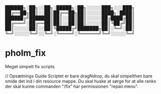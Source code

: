 
██████╗░██╗░░██╗░█████╗░██╗░░░░░███╗░░░███╗
██╔══██╗██║░░██║██╔══██╗██║░░░░░████╗░████║
██████╔╝███████║██║░░██║██║░░░░░██╔████╔██║
██╔═══╝░██╔══██║██║░░██║██║░░░░░██║╚██╔╝██║
██║░░░░░██║░░██║╚█████╔╝███████╗██║░╚═╝░██║
╚═╝░░░░░╚═╝░░╚═╝░╚════╝░╚══════╝╚═╝░░░░░╚═╝

# pholm_fix
Meget simpelt fix scripts

// Opsætnings Guide
Scriptet er bare dragNdrop, du skal simpelthen bare smide det ind i din resource mappe.
Du skal huske at sørge for at alle ranks der skal kunne commanden "/fix" har permissionen "repair.menu".
